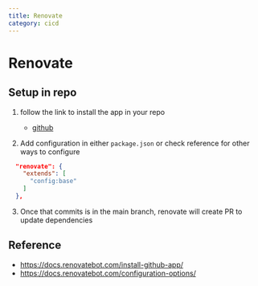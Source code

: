 ```yaml
---
title: Renovate
category: cicd
---
```


# Renovate

## Setup in repo

1. follow the link to install the app in your repo

   - [github](https://docs.renovatebot.com/install-github-app/)

2. Add configuration in either `package.json` or check reference for other ways to configure

```json
  "renovate": {
    "extends": [
      "config:base"
    ]
  },
```

3. Once that commits is in the main branch, renovate will create PR to update dependencies

## Reference

- https://docs.renovatebot.com/install-github-app/
- https://docs.renovatebot.com/configuration-options/
